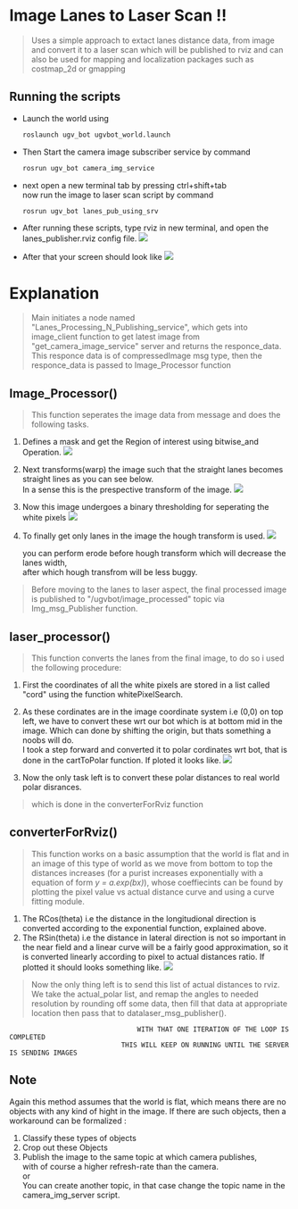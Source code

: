 # Image Lanes to Laser Scan !!

>Uses a simple approach to extact lanes distance data,
>from image and convert it to a laser scan
>which will be published to rviz and can also be used for 
>mapping and localization packages such as costmap_2d or gmapping


## Running the scripts
- Launch the world using
  ```sh
  roslaunch ugv_bot ugvbot_world.launch
  ```
- Then Start the camera image subscriber service by command
  ```sh
  rosrun ugv_bot camera_img_service
  ``` 
- next open a new terminal tab by pressing ctrl+shift+tab \
  now run the image to laser scan script by command
  ```sh
  rosrun ugv_bot lanes_pub_using_srv
  ```
- After running these scripts, type rviz in new terminal, and open the lanes_publisher.rviz config file.
  ![](Images/rviz_config.png)
 
- After that your screen should look like 
  ![](Images/rviz_final_screen.png)

# Explanation
>Main initiates a node named "Lanes_Processing_N_Publishing_service",
>which gets into image_client function to get latest image from "get_camera_image_service" server
>and returns the responce_data. This responce data is of compressedImage msg type,
>then the responce_data is passed to Image_Processor function

## Image_Processor()
>This function seperates the image data from message and does the following tasks.

1. Defines a mask and get the Region of interest using bitwise_and Operation.
  ![](Images/maskedImage.png)
  
2. Next transforms(warp) the image such that the straight lanes becomes straight lines as you can see below.  \
   In a sense this is the prespective transform of the image.
  ![](Images/wrapedImage.png)
  
3. Now this image undergoes a binary thresholding for seperating the white pixels
  ![](Images/thresholdedImage.png)
    
4. To finally get only lanes in the image the hough transform is used.
  ![](Images/HoughLinesImage.png)

   you can perform erode before hough transform which will decrease the lanes width, \
   after which hough transfrom will be less buggy.


> Before moving to the lanes to laser aspect, the final processed image is published to "/ugvbot/image_processed" topic via Img_msg_Publisher function.

## laser_processor()

>This function converts the lanes from the final image, to do so i used the following procedure:

1. First the coordinates of all the white pixels are stored in a list called "cord" using the function whitePixelSearch.

2. As these cordinates are in the image coordinate system i.e (0,0) on top left, we have to convert these wrt our bot which is at bottom mid in the image.
   Which can done by shifting the origin, but thats something a noobs will do. \
   I took a step forward and converted it to polar cordinates wrt bot, that is done in the cartToPolar function.
   If ploted it looks like.
  ![](Images/polar.png)

3. Now the only task left is to convert these polar distances to real world polar disrances.

> which is done in the converterForRviz function

## converterForRviz()

>This function works on a basic assumption that the world is flat and in an image of this type of world 
>as we move from bottom to top the distances increases (for a purist increases exponentially with a equation of form *y = a.exp(bx)*),
>whose coeffiecints can be found by plotting the pixel value vs actual distance curve and using a curve fitting module.

1. The RCos(theta) i.e the distance in the longitudional direction is converted according to the exponential function, explained above.
2. The RSin(theta) i.e the distance in lateral direction is not so important in the near field and a linear curve will be a fairly good approximation,
   so it is converted linearly according to pixel to actual distances ratio.
   If plotted it should looks something like.
  ![](Images/actual_polar.png)
  
> Now the only thing left is to send this list of actual distances to rviz.
> We take the actual_polar list, and remap the angles to needed resolution by rounding off some data,
> then fill that data at appropriate location then pass that to datalaser_msg_publisher().

                                    WITH THAT ONE ITERATION OF THE LOOP IS COMPLETED
                                THIS WILL KEEP ON RUNNING UNTIL THE SERVER IS SENDING IMAGES

## Note

Again this method assumes that the world is flat, which means there are no objects with any kind of hight in the image.
If there are such objects, then a workaround can be formalized :
1. Classify these types of objects
2. Crop out these Objects 
3. Publish the image to the same topic at which camera publishes, \
   with of course a higher refresh-rate than the camera. \
                      or \
   You can create another topic, in that case change the topic name in the camera_img_server script.

